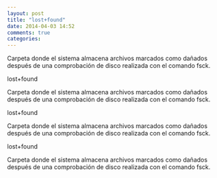 ```yaml
---
layout: post
title: "lost+found"
date: 2014-04-03 14:52
comments: true
categories: 
---
```

Carpeta donde el sistema almacena archivos marcados como dañados después de una comprobación de disco realizada con el comando fsck. 

lost+found

Carpeta donde el sistema almacena archivos marcados como dañados después de una comprobación de disco realizada con el comando fsck. 

lost+found

Carpeta donde el sistema almacena archivos marcados como dañados después de una comprobación de disco realizada con el comando fsck. 

lost+found

Carpeta donde el sistema almacena archivos marcados como dañados después de una comprobación de disco realizada con el comando fsck. 

